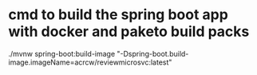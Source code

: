 # cmd to build the spring boot app with docker and paketo build packs
 ./mvnw spring-boot:build-image "-Dspring-boot.build-image.imageName=acrcw/reviewmicrosvc:latest"